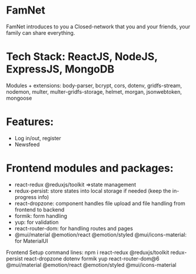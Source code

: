 # FamNet
FamNet introduces to you a Closed-network that you and your friends, your family can share everything.

# Tech Stack: ReactJS, NodeJS, ExpressJS, MongoDB
  Modules + extensions: body-parser, bcrypt, cors, dotenv, gridfs-stream, nodemon, multer, multer-gridfs-storage, 
                        helmet, morgan, jsonwebtoken, mongoose
# Features:
+ Log in/out, register
+ Newsfeed


# Frontend modules and packages:
+ react-redux @reduxjs/toolkit =>state management
+ redux-persist: store states into local storage if needed (keep the in-progress info)
+ react-dropzone: component handles file upload and file handling from frontend to backend
+ formik: form handling
+ yup: for validation
+ react-router-dom: for handling routes and pages
+ @mui/material @emotion/react @emotion/styled @mui/icons-material: for MaterialUI

Frontend Setup command lines:
npm i react-redux @reduxjs/toolkit redux-persist react-dropzone dotenv formik yup react-router-dom@6 @mui/material @emotion/react @emotion/styled @mui/icons-material
